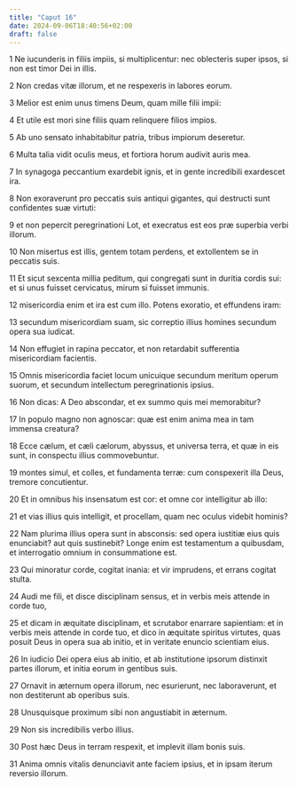```yaml
---
title: "Caput 16"
date: 2024-09-06T18:40:56+02:00
draft: false
---
```




1 Ne iucunderis in filiis impiis, si multiplicentur: nec oblecteris super ipsos, si non est timor Dei in illis.

2 Non credas vitæ illorum, et ne respexeris in labores eorum.

3 Melior est enim unus timens Deum, quam mille filii impii:

4 Et utile est mori sine filiis quam relinquere filios impios.

5 Ab uno sensato inhabitabitur patria, tribus impiorum deseretur.

6 Multa talia vidit oculis meus, et fortiora horum audivit auris mea.

7 In synagoga peccantium exardebit ignis, et in gente incredibili exardescet ira.

8 Non exoraverunt pro peccatis suis antiqui gigantes, qui destructi sunt confidentes suæ virtuti:

9 et non pepercit peregrinationi Lot, et execratus est eos præ superbia verbi illorum.

10 Non misertus est illis, gentem totam perdens, et extollentem se in peccatis suis.

11 Et sicut sexcenta millia peditum, qui congregati sunt in duritia cordis sui: et si unus fuisset cervicatus, mirum si fuisset immunis.

12 misericordia enim et ira est cum illo. Potens exoratio, et effundens iram:

13 secundum misericordiam suam, sic correptio illius homines secundum opera sua iudicat.

14 Non effugiet in rapina peccator, et non retardabit sufferentia misericordiam facientis.

15 Omnis misericordia faciet locum unicuique secundum meritum operum suorum, et secundum intellectum peregrinationis ipsius.

16 Non dicas: A Deo abscondar, et ex summo quis mei memorabitur?

17 In populo magno non agnoscar: quæ est enim anima mea in tam immensa creatura?

18 Ecce cælum, et cæli cælorum, abyssus, et universa terra, et quæ in eis sunt, in conspectu illius commovebuntur.

19 montes simul, et colles, et fundamenta terræ: cum conspexerit illa Deus, tremore concutientur.

20 Et in omnibus his insensatum est cor: et omne cor intelligitur ab illo:

21 et vias illius quis intelligit, et procellam, quam nec oculus videbit hominis?

22 Nam plurima illius opera sunt in absconsis: sed opera iustitiæ eius quis enunciabit? aut quis sustinebit? Longe enim est testamentum a quibusdam, et interrogatio omnium in consummatione est.

23 Qui minoratur corde, cogitat inania: et vir imprudens, et errans cogitat stulta.

24 Audi me fili, et disce disciplinam sensus, et in verbis meis attende in corde tuo,

25 et dicam in æquitate disciplinam, et scrutabor enarrare sapientiam: et in verbis meis attende in corde tuo, et dico in æquitate spiritus virtutes, quas posuit Deus in opera sua ab initio, et in veritate enuncio scientiam eius.

26 In iudicio Dei opera eius ab initio, et ab institutione ipsorum distinxit partes illorum, et initia eorum in gentibus suis.

27 Ornavit in æternum opera illorum, nec esurierunt, nec laboraverunt, et non destiterunt ab operibus suis.

28 Unusquisque proximum sibi non angustiabit in æternum.

29 Non sis incredibilis verbo illius.

30 Post hæc Deus in terram respexit, et implevit illam bonis suis.

31 Anima omnis vitalis denunciavit ante faciem ipsius, et in ipsam iterum reversio illorum.

